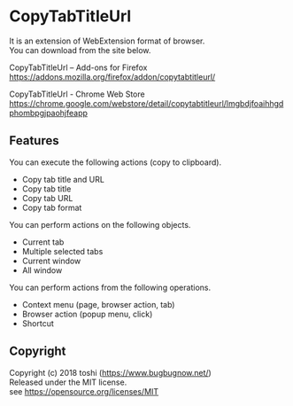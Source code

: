 ﻿# CopyTabTitleUrl
It is an extension of WebExtension format of browser.  
You can download from the site below.

CopyTabTitleUrl – Add-ons for Firefox  
https://addons.mozilla.org/firefox/addon/copytabtitleurl/

CopyTabTitleUrl - Chrome Web Store  
https://chrome.google.com/webstore/detail/copytabtitleurl/lmgbdjfoaihhgdphombpgjpaohjfeapp

## Features
You can execute the following actions (copy to clipboard).
+ Copy tab title and URL
+ Copy tab title
+ Copy tab URL
+ Copy tab format

You can perform actions on the following objects.
+ Current tab
+ Multiple selected tabs
+ Current window
+ All window

You can perform actions from the following operations.
+ Context menu (page, browser action, tab)
+ Browser action (popup menu, click)
+ Shortcut

## Copyright
Copyright (c) 2018 toshi (https://www.bugbugnow.net/)  
Released under the MIT license.  
see https://opensource.org/licenses/MIT
